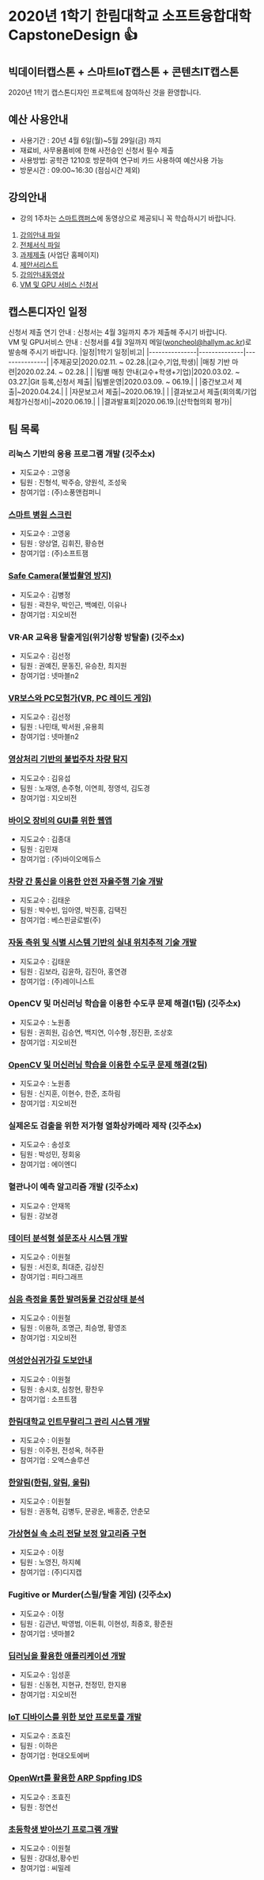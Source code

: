 # 2020년 1학기 한림대학교 소프트융합대학 CapstoneDesign :+1:  



## 빅데이터캡스톤 + 스마트IoT캡스톤 + 콘텐츠IT캡스톤
2020년 1학기 캡스톤디자인 프로젝트에 참여하신 것을 환영합니다.

## 예산 사용안내
- 사용기간 : 20년 4월 6일(월)~5월 29일(금) 까지   
- 재료비, 사무용품비에 한해 사전승인 신청서 필수 제출  
- 사용방법: 공학관 1210호 방문하여 연구비 카드 사용하여 예산사용 가능  
- 방문시간 : 09:00~16:30 (점심시간 제외)


## 강의안내
- 강의 1주차는 [스마트캠퍼스]( https://smart.hallym.ac.kr/index.jsp )에 동영상으로 제공되니 꼭 학습하시기 바랍니다.
1. [강의안내 파일](https://github.com/lab-lwc/20201_CapstoneDesign/blob/master/자료/introduceCapstoneDesign.pdf)
2. [전체서식 파일](https://github.com/lab-lwc/20201_CapstoneDesign/blob/master/자료/2020_1_capstoneDesignForm.hwp)  
3. [과제제출](https://hlsw.hallym.ac.kr/index.php?mp=s3) (사업단 홈페이지)
4. [제안서리스트](https://github.com/lab-lwc/20201_CapstoneDesign/blob/master/자료/제안서통합본.pdf)
5. [강의안내동영상](https://youtu.be/SQ1s6JyidUI)
6. [VM 및 GPU 서비스 신청서](https://github.com/lab-lwc/20201_CapstoneDesign/blob/master/자료/vmgpu서비스신청서.hwp)  

## 캡스톤디자인 일정 
신청서 제출 연기 안내 : 신청서는 4월 3일까지 추가 제출해 주시기 바랍니다.  
VM 및 GPU서비스 안내 : 신청서를 4월 3일까지 메일(woncheol@hallym.ac.kr)로 발송해 주시기 바랍니다.
|일정|1학기 일정|비고|
|---------------|--------------|---------------|
|주제공모|2020.02.11. ~ 02.28.|(교수,기업,학생)|
|매칭 기반 마련|2020.02.24. ~ 02.28.|    |
|팀별 매칭 안내(교수+학생+기업)|2020.03.02. ~ 03.27.|Git 등록,신청서 제출|
|팀별운영|2020.03.09. ~ 06.19.|    |
|중간보고서 제출|~2020.04.24.|    |
|자문보고서 제출|~2020.06.19.|    |
|결과보고서 제출(회의록/기업체참가신청서)|~2020.06.19.|    |
|결과발표회|2020.06.19.|(산학협의회 평가)|
## 팀 목록
### 리눅스 기반의 응용 프로그램 개발 (깃주소x)
  * 지도교수 : 고영웅  
  * 팀원 : 진형석, 박주승, 양원석, 조성욱
  * 참여기업 : (주)소풍앤컴퍼니
### [스마트 병원 스크린](https://github.com/HSHTrois/201551xx)
  * 지도교수 : 고영웅  
  * 팀원 : 양상열, 김휘진, 황승현  
  * 참여기업 : (주)소프트잼
### [Safe Camera(불법촬영 방지)](https://github.com/kcw32/Hallym_Capston_Safe) 
  * 지도교수 : 김병정  
  * 팀원 : 곽찬우, 박인근, 백예린, 이유나  
  * 참여기업 : 지오비전
### VR·AR 교육용 탈출게임(위기상황 방탈출) (깃주소x)
  * 지도교수 : 김선정  
  * 팀원 : 권예진, 문동진, 유승찬, 최지원  
  * 참여기업 : 넷마블n2
### [VR보스와 PC모험가(VR, PC 레이드 게임)](https://github.com/jounis23/VR_boos-PC_hunter) 
  * 지도교수 : 김선정  
  * 팀원 : 나민태, 박서원 ,유용희
  * 참여기업 : 넷마블n2
### [영상처리 기반의 불법주차 차량 탐지](https://github.com/YeongSeokJeong/smart_parking_lot)
  * 지도교수 : 김유섭
  * 팀원 : 노재영, 손주형, 이연희, 정영석, 김도경
  * 참여기업 : 지오비전
### [바이오 장비의 GUI를 위한 웹앱](https://github.com/mjk9607/2020BigDataCapstoneDesign1)
  * 지도교수 : 김종대  
  * 팀원 : 김민재 
  * 참여기업 : (주)바이오메듀스
### [차량 간 통신을 이용한 안전 자율주행 기술 개발](https://github.com/kijblue/AICAR) 
  * 지도교수 : 김태운     
  * 팀원 : 박수빈, 임아영, 박진홍, 김택진
  * 참여기업 : 베스핀글로벌(주)
### [자동 측위 및 식별 시스템 기반의 실내 위치추적 기술 개발](https://github.com/HAS-Hallym/HAS)
  * 지도교수 : 김태운
  * 팀원 : 김보라, 김윤하, 김진아, 홍연경  
  * 참여기업 : (주)레이니스트
### OpenCV 및 머신러닝 학습을 이용한 수도쿠 문제 해결(1팀)  (깃주소x)
  * 지도교수 : 노원종
  * 팀원 : 권희원, 김승연, 백지연, 이수형 ,정진환, 조상호 
  * 참여기업 : 지오비전
### [OpenCV 및 머신러닝 학습을 이용한 수도쿠 문제 해결(2팀)](https://github.com/shin950924) 
  * 지도교수 : 노원종
  * 팀원 : 신지훈, 이현수, 한준, 조하림 
  * 참여기업 : 지오비전
### 실제온도 검출을 위한 저가형 열화상카메라 제작 (깃주소x)
  * 지도교수 : 송성호  
  * 팀원 : 박성민, 정회웅
  * 참여기업 : 에이엔디
### 혈관나이 예측 알고리즘 개발 (깃주소x)
  * 지도교수 : 안재목
  * 팀원 : 강보경
### [데이터 분석형 설문조사 시스템 개발](https://github.com/JHSeo95/hallym_SW_CapstoneDesign) 
  * 지도교수 : 이원철  
  * 팀원 : 서진호, 최대준, 김상진
  * 참여기업 : 피타그래프
### [심음 측정을 통한 발려동물 건강상태 분석](https://github.com/2020-Hallym-Capstone-Design-Team-PHAS) 
  * 지도교수 : 이원철
  * 팀원 : 이용하, 조명근, 최승명, 황영조
  * 참여기업 : 지오비전
### [여성안심귀가길 도보안내](https://github.com/HChanWoo/SSH)
  * 지도교수 : 이원철
  * 팀원 : 송시호, 심창현, 황찬우
  * 참여기업 : 소프트잼
### [한림대학교 인트무랄리그 관리 시스템 개발](https://github.com/juhwanHeo/hallym_club)
  * 지도교수 : 이원철  
  * 팀원 : 이주원, 전성옥, 허주환
  * 참여기업 : 오엑스솔루션
### [한알림(한림, 알림, 울림)](https://github.com/baehongjun0212/H-Allym) 
  * 지도교수 : 이원철
  * 팀원 : 권동혁, 김병두, 문광운, 배홍준, 안춘모
### [가상현실 속 소리 전달 보정 알고리즘 구현](https://github.com/noyeng/sound_correct_hallym)
  * 지도교수 : 이정
  * 팀원 : 노영진, 하지혜 
  * 참여기업 : (주)디지캡
### Fugitive or Murder(스릴/탈출 게임) (깃주소x)
  * 지도교수 : 이정
  * 팀원 : 김관년, 박영범, 이돈휘, 이현성, 최중호, 황준원
  * 참여기업 : 넷마블2
### [딥러닝을 활용한 애플리케이션 개발](https://github.com/HyeonGyuChi/CapstoneDesign20201) 
  * 지도교수 : 임성훈  
  * 팀원 : 신동현, 지현규, 천정민, 한지용
  * 참여기업 : 지오비전
### [IoT 디바이스를 위한 보안 프로토콜 개발](https://github.com/LHaEun/LHaEun)
  * 지도교수 : 조효진
  * 팀원 : 이하은
  * 참여기업 : 현대오토에버
### [OpenWrt를 활용한 ARP Sppfing IDS](https://github.com/Yeon-Seon/2020_CapstoneDesign)
  * 지도교수 : 조효진
  * 팀원 : 정연선
### [초등학생 받아쓰기 프로그램 개발](https://github.com/subeen1007/capstone-design.git)
  * 지도교수 : 이원철
  * 팀원 : 강대성,황수빈
  * 참여기업 : 씨밀레

